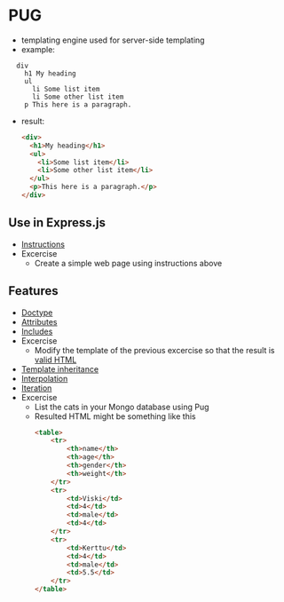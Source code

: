 # PUG
  * templating engine used for server-side templating
  * example: 
  ```jade
    div
      h1 My heading
      ul
        li Some list item
        li Some other list item
      p This here is a paragraph.
  ```
  * result:
      ```html
      <div>
        <h1>My heading</h1>
        <ul>
          <li>Some list item</li>
          <li>Some other list item</li>
        </ul>
        <p>This here is a paragraph.</p>
      </div>
      ```

## Use in Express.js
  * [Instructions](https://expressjs.com/en/guide/using-template-engines.html)
  * Excercise
    * Create a simple web page using instructions above
  
## Features
  * [Doctype](https://pugjs.org/language/doctype.html)
  * [Attributes](https://pugjs.org/language/attributes.html)
  * [Includes](https://pugjs.org/language/includes.html)
  * Excercise
    * Modify the template of the previous excercise so that the result is [valid HTML](https://validator.w3.org/)
  * [Template inheritance](https://pugjs.org/language/inheritance.html)
  * [Interpolation](Interpolation)
  * [Iteration](https://pugjs.org/language/iteration.html)
  * Excercise
      * List the cats in your Mongo database using Pug
      * Resulted HTML might be something like this
          ```html
          <table>
              <tr>
                  <th>name</th>
                  <th>age</th>
                  <th>gender</th>
                  <th>weight</th>
              </tr>
              <tr>
                  <td>Viski</td>
                  <td>4</td>
                  <td>male</td>
                  <td>4</td>
              </tr>
              <tr>
                  <td>Kerttu</td>
                  <td>4</td>
                  <td>male</td>
                  <td>5.5</td>
              </tr>
          </table>
          ```
  
